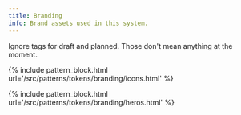 ```yaml
---
title: Branding
info: Brand assets used in this system.
---
```


Ignore tags for draft and planned. Those don't mean anything at the moment.

{% include pattern_block.html url='/src/patterns/tokens/branding/icons.html' %}

{% include pattern_block.html url='/src/patterns/tokens/branding/heros.html' %}
